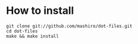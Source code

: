# How to install

```
git clone git://github.com/mashiro/dot-files.git
cd dot-files
make && make install
```

